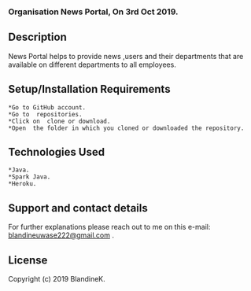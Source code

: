 ### Organisation News Portal, On 3rd Oct 2019.

## Description

 News Portal helps to provide news ,users and their departments that are available on different departments to all employees.

## Setup/Installation Requirements

    *Go to GitHub account.
    *Go to  repositories.
    *Click on  clone or download. 
    *Open  the folder in which you cloned or downloaded the repository.
    

## Technologies Used

    *Java.
    *Spark Java.
    *Heroku.

## Support and contact details

For further explanations please reach out to me on this e-mail:
           blandineuwase222@gmail.com .

## License
Copyright (c) 2019 BlandineK.
